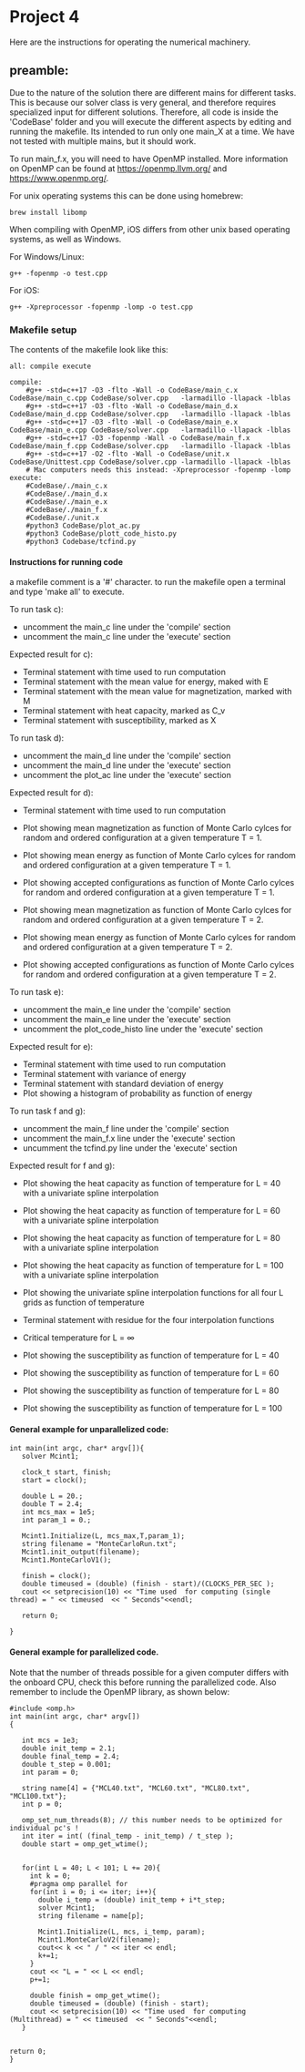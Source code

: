 # Project 4

Here are the instructions for operating the numerical machinery.

## preamble:
Due to the nature of the solution there are different mains for different tasks. This is because our solver class is very general, and therefore requires specialized input for different solutions. Therefore, all code is inside the 'CodeBase' folder and you will execute the different aspects by editing and running the makefile. Its intended to run only one main_X at a time. We have not tested with multiple mains, but it should work.

To run main_f.x, you will need to have OpenMP installed. More information on OpenMP can be found at https://openmp.llvm.org/ and https://www.openmp.org/. 

For unix operating systems this can be done using homebrew:
```
brew install libomp
```
When compiling with OpenMP, iOS differs from other unix based operating systems, as well as Windows. 

For Windows/Linux:
```
g++ -fopenmp -o test.cpp
```

For iOS:
```
g++ -Xpreprocessor -fopenmp -lomp -o test.cpp
```

### Makefile setup
The contents of the makefile look like this:
```
all: compile execute

compile:
	#g++ -std=c++17 -O3 -flto -Wall -o CodeBase/main_c.x CodeBase/main_c.cpp CodeBase/solver.cpp   -larmadillo -llapack -lblas
	#g++ -std=c++17 -O3 -flto -Wall -o CodeBase/main_d.x CodeBase/main_d.cpp CodeBase/solver.cpp   -larmadillo -llapack -lblas
	#g++ -std=c++17 -O3 -flto -Wall -o CodeBase/main_e.x CodeBase/main_e.cpp CodeBase/solver.cpp   -larmadillo -llapack -lblas
	#g++ -std=c++17 -O3 -fopenmp -Wall -o CodeBase/main_f.x CodeBase/main_f.cpp CodeBase/solver.cpp   -larmadillo -llapack -lblas
	#g++ -std=c++17 -O2 -flto -Wall -o CodeBase/unit.x CodeBase/Unittest.cpp CodeBase/solver.cpp -larmadillo -llapack -lblas
	# Mac computers needs this instead: -Xpreprocessor -fopenmp -lomp
execute:
	#CodeBase/./main_c.x
	#CodeBase/./main_d.x
	#CodeBase/./main_e.x
	#CodeBase/./main_f.x
	#CodeBase/./unit.x
	#python3 CodeBase/plot_ac.py
	#python3 CodeBase/plott_code_histo.py
	#python3 Codebase/tcfind.py
```
#### Instructions for running code
a makefile comment is a '#' character. to run the makefile open a terminal and type 'make all' to execute.

To run task c):
  - uncomment the main_c line under the 'compile' section
  - uncomment the main_c line under the 'execute' section

Expected result for c):
  - Terminal statement with time used to run computation
  - Terminal statement with the mean value for energy, maked with E
  - Terminal statement with the mean value for magnetization, marked with M
  - Terminal statement with heat capacity, marked as C_v
  - Terminal statement with susceptibility, marked as X


To run task d):
  - uncomment the main_d line under the 'compile' section
  - uncomment the main_d line under the 'execute' section
  - uncomment the plot_ac line under the 'execute' section

Expected result for d):
  - Terminal statement with time used to run computation
  - Plot showing mean magnetization as function of Monte Carlo cylces for random and ordered configuration at a given temperature T = 1. 
  - Plot showing mean energy as function of Monte Carlo cylces for random and ordered configuration at a given temperature T = 1. 
  - Plot showing accepted configurations as function of Monte Carlo cylces for random and ordered configuration at a given temperature T = 1. 
  
  - Plot showing mean magnetization as function of Monte Carlo cylces for random and ordered configuration at a given temperature T = 2. 
  - Plot showing mean energy as function of Monte Carlo cylces for random and ordered configuration at a given temperature T = 2. 
  - Plot showing accepted configurations as function of Monte Carlo cylces for random and ordered configuration at a given temperature T = 2. 


To run task e):
  - uncomment the main_e line under the 'compile' section
  - uncomment the main_e line under the 'execute' section
  - uncomment the plot_code_histo line under the 'execute' section
 
Expected result for e):
  - Terminal statement with time used to run computation
  - Terminal statement with variance of energy
  - Terminal statement with standard deviation of energy
  - Plot showing a histogram of probability as function of energy

To run task f and g):
  - uncomment the main_f line under the 'compile' section
  - uncomment the main_f.x line under the 'execute' section
  - uncumment the tcfind.py line under the 'execute' section

Expected result for f and g):
  - Plot showing the heat capacity as function of temperature for L = 40 with a univariate spline interpolation
  - Plot showing the heat capacity as function of temperature for L = 60 with a univariate spline interpolation
  - Plot showing the heat capacity as function of temperature for L = 80 with a univariate spline interpolation
  - Plot showing the heat capacity as function of temperature for L = 100 with a univariate spline interpolation
  - Plot showing the univariate spline interpolation functions for all four L grids as function of temperature
  
  - Terminal statement with residue for the four interpolation functions
  - Critical temperature for L = &infin;
  
  - Plot showing the susceptibility as function of temperature for L = 40 
  - Plot showing the susceptibility as function of temperature for L = 60 
  - Plot showing the susceptibility as function of temperature for L = 80 
  - Plot showing the susceptibility as function of temperature for L = 100 


#### General example for unparallelized code:
```
int main(int argc, char* argv[]){
   solver Mcint1;
   
   clock_t start, finish;
   start = clock();
   
   double L = 20.;
   double T = 2.4;
   int mcs_max = 1e5;
   int param_1 = 0.;
   
   Mcint1.Initialize(L, mcs_max,T,param_1);
   string filename = "MonteCarloRun.txt";
   Mcint1.init_output(filename);
   Mcint1.MonteCarloV1();
   
   finish = clock();
   double timeused = (double) (finish - start)/(CLOCKS_PER_SEC );
   cout << setprecision(10) << "Time used  for computing (single thread) = " << timeused  << " Seconds"<<endl;

   return 0;
   
}

```

#### General example for parallelized code. 
Note that the number of threads possible for a given computer differs with the onboard CPU, check this before running the parallelized code. Also remember to include the OpenMP library, as shown below:
```
#include <omp.h>
int main(int argc, char* argv[])
{

   int mcs = 1e3;
   double init_temp = 2.1;
   double final_temp = 2.4;
   double t_step = 0.001;
   int param = 0;

   string name[4] = {"MCL40.txt", "MCL60.txt", "MCL80.txt", "MCL100.txt"};
   int p = 0;

   omp_set_num_threads(8); // this number needs to be optimized for individual pc's !
   int iter = int( (final_temp - init_temp) / t_step );
   double start = omp_get_wtime();


   for(int L = 40; L < 101; L += 20){
     int k = 0;
     #pragma omp parallel for
     for(int i = 0; i <= iter; i++){
       double i_temp = (double) init_temp + i*t_step;
       solver Mcint1;
       string filename = name[p];

       Mcint1.Initialize(L, mcs, i_temp, param);
       Mcint1.MonteCarloV2(filename);
       cout<< k << " / " << iter << endl;
       k+=1;
     }
     cout << "L = " << L << endl;
     p+=1;

     double finish = omp_get_wtime();
     double timeused = (double) (finish - start);
     cout << setprecision(10) << "Time used  for computing (Multithread) = " << timeused  << " Seconds"<<endl;
   }


return 0;
}


```

